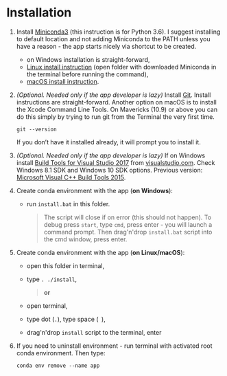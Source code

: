 # Installation

1. Install [Miniconda3](https://conda.io/miniconda.html)
  (this instruction is for Python 3.6). I suggest
  installing to default location and not adding Miniconda
  to the PATH unless you have a reason - the app starts
  nicely via shortcut to be created.
    * on Windows installation is straight-forward,
    * [Linux install instruction](https://conda.io/docs/user-guide/install/linux.html)
      (open folder with downloaded Miniconda in the terminal before running the command),
    * [macOS install instruction](https://conda.io/docs/user-guide/install/macos.html).

2. _(Optional. Needed only if the app developer is
  lazy)_ Install [Git](https://git-scm.com/downloads).
  Install instructions are straight-forward. Another
  option on macOS is to install the Xcode Command
  Line Tools. On Mavericks (10.9) or above you can
  do this simply by trying to run git from the
  Terminal the very first time.

       git --version

    If you don’t have it installed already, it will
    prompt you to install it.

3. _(Optional. Needed only if the app developer is
  lazy)_ If on Windows install
  [Build Tools for Visual Studio 2017](https://www.visualstudio.com/thank-you-downloading-visual-studio/?sku=BuildTools&rel=15)
  from [visualstudio.com](https://www.visualstudio.com/downloads/).
  Check Windows 8.1 SDK and Windows 10 SDK options.
  Previous version:
  [Microsoft Visual C++ Build Tools 2015](https://go.microsoft.com/fwlink/?LinkId=691126).

4. Create conda environment with the app (**on Windows**):  

    - run `install.bat` in this folder.  

      > The script will close if on error (this should not
      > happen). To debug press `start`, type `cmd`, press
      > enter - you will launch a command prompt. Then
      > drag'n'drop `install.bat` script into the cmd window,
      > press enter.

5. Create conda environment with the app (**on Linux/macOS**):

    - open this folder in terminal,
    - type `. ./install`,  

      >  **or**  

    - open terminal,
    - type dot (`.`), type space (` `),
    - drag'n'drop `install` script to the terminal, enter  

6. If you need to uninstall environment - run terminal with
  activated root conda environment. Then type:

       conda env remove --name app
